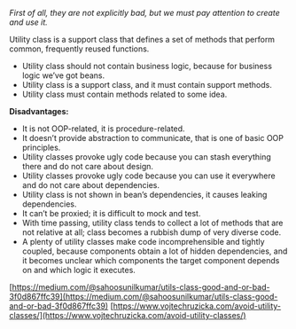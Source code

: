 *First of all, they are not explicitly bad, but we must pay attention to create and use it.*

Utility class is a support class that defines a set of methods that perform common, frequently reused functions.
- Utility class should not contain business logic, because for business logic we’ve got beans.
- Utility class is a support class, and it must contain support methods.
- Utility class must contain methods related to some idea.

**Disadvantages:**
- It is not OOP-related, it is procedure-related.
- It doesn’t provide abstraction to communicate, that is one of basic OOP principles.
- Utility classes provoke ugly code because you can stash everything there and do not care about design.
- Utility classes provoke ugly code because you can use it everywhere and do not care about dependencies.
- Utility class is not shown in bean’s dependencies, it causes leaking dependencies.
- It can’t be proxied; it is difficult to mock and test.
- With time passing, utility class tends to collect a lot of methods that are not relative at all; class becomes a rubbish dump of very diverse code.
- A plenty of utility classes make code incomprehensible and tightly coupled, because components obtain a lot of hidden dependencies, and it becomes unclear which components the target component depends on and which logic it executes.

[https://medium.com/@sahoosunilkumar/utils-class-good-and-or-bad-3f0d867ffc39](https://medium.com/@sahoosunilkumar/utils-class-good-and-or-bad-3f0d867ffc39)
[https://www.vojtechruzicka.com/avoid-utility-classes/](https://www.vojtechruzicka.com/avoid-utility-classes/)
